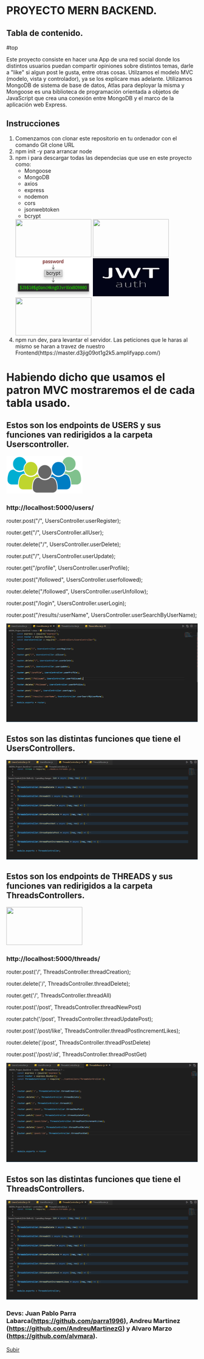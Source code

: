 # PROYECTO MERN BACKEND.

## Tabla de contenido.

#top

Este proyecto consiste en hacer una App de una red social donde los distintos usuarios puedan compartir opiniones sobre distintos temas, darle a "like" si algun post le gusta, 
entre otras cosas. Utilzamos el modelo MVC (modelo, vista y controlador), ya se los explicare mas adelante. Utilizamos MongoDB de sistema de base de datos, Atlas para deployar la misma 
y Mongoose es una biblioteca de programación orientada a objetos de JavaScript que crea una conexión entre MongoDB y el marco de la aplicación web Express.

## Instrucciones
<ol>
  <li>Comenzamos con clonar este repositorio en tu ordenador con el comando Git clone URL </li>
   <li>npm init -y para arrancar node</li>
    <li>npm i para descargar todas las dependecias que use en este proyecto como:  
      <ul>
         <li>Mongoose</li>
         <li>MongoDB</li>
         <li>axios</li>
         <li>express</li>
         <li>nodemon</li>
         <li>cors</li>
         <li>jsonwebtoken</li>
         <li>bcrypt</li>
      </ul>
 <img src="https://www.luisllamas.es/wp-content/uploads/2019/05/axios.png" width="200" height="100">
 <img src="https://miro.medium.com/max/520/1*LkU6JjfNdYxv3Q8weUcnEg.jpeg" width="200" height="100">
 <img src="https://github.com/parra1996/proyecto-VideoClub/raw/master/img/bcrypt.png" width="200" height="100">
 <img src="https://github.com/parra1996/proyecto-VideoClub/raw/master/img/jwtAuth.png" width="200" height="100">
      <img src="https://a0.awsstatic.com/libra-css/images/logos/aws_logo_smile_1200x630.png" width="200" height="100">
      

      
  <li> npm run dev, para levantar el servidor.  Las peticiones que le haras al mismo se haran a travez de nuestro Frontend(https://master.d3jig09ot1g2k5.amplifyapp.com/)</li>
  </ol>
  
# Habiendo dicho que usamos el patron MVC mostraremos el de cada tabla usado.
 
## Estos son los endpoints de USERS y sus funciones van redirigidos a la carpeta Userscontroller.

<img src="https://github.com/parra1996/proyecto-VideoClub/raw/master/img/users.png" width="200" height="100">

### http://localhost:5000/users/
  
 router.post("/", UsersController.userRegister);

 router.get("/", UsersController.allUser);

 router.delete("/", UsersController.userDelete);

 router.put("/", UsersController.userUpdate);

router.get("/profile", UsersController.userProfile);

router.post("/followed", UsersController.userfollowed);

router.delete("/followed", UsersController.userUnfollow);

router.post("/login", UsersController.userLogin);

router.post("/results/:userName", UsersController.userSearchByUserName);

![](img/usersRouter.png)

## Estos son las distintas funciones que tiene el UsersControllers.

![](img/userscontrollers.png)

## Estos son los endpoints de THREADS y sus funciones van redirigidos a la carpeta ThreadsControllers.

<img src="https://web-dev.imgix.net/image/9oK23mr86lhFOwKaoYZ4EySNFp02/YrOqDnzjHFqmZdiNBmbw.jpg?auto=format" width="200" height="100">

### http://localhost:5000/threads/

 router.post('/', ThreadsController.threadCreation);

 router.delete('/', ThreadsController.threadDelete);

 router.get('/', ThreadsController.threadAll)

 router.post('/post', ThreadsController.threadNewPost)

 router.patch('/post', ThreadsController.threadUpdatePost);

 router.post('/post/like', ThreadsController.threadPostIncrementLikes);

router.delete('/post', ThreadsController.threadPostDelete)

 router.post('/post/:id', ThreadsController.threadPostGet)
 
 ![](img/threadsRouter.png)

## Estos son las distintas funciones que tiene el ThreadsControllers.

![](img/threadsControllers.png)


### Devs: Juan Pablo Parra Labarca(https://github.com/parra1996), Andreu Martinez (https://github.com/AndreuMartinezG) y Alvaro Marzo (https://github.com/alvmara).
        

[Subir](#top)

